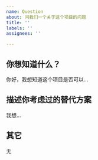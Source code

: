 ```yaml
---
name: Question
about: 问我们一个关于这个项目的问题
title: ''
labels: ''
assignees: ''

---
```



## 你想知道什么？

<!--对你想知道的事情的清晰而简明的描述-->
你好，我想知道这个项目是否可以...

## 描述你考虑过的替代方案

<!--对您考虑过的任何替代解决方案或功能的清晰、简明的描述-->
我想...

## 其它

无